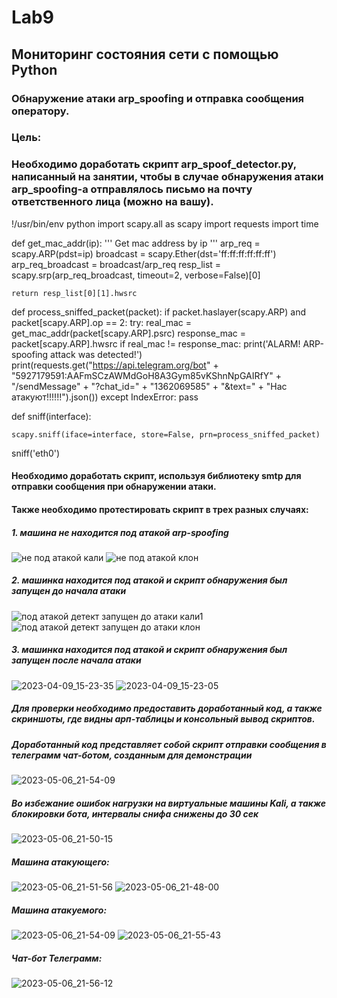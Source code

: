 # Lab9
## Мониторинг состояния сети с помощью Python
### Обнаружение атаки arp_spoofing и отправка сообщения оператору.
### Цель:
### Необходимо доработать скрипт arp_spoof_detector.py, написанный на занятии, чтобы в случае обнаружения атаки arp_spoofing-а отправлялось письмо на почту  ответственного лица (можно на вашу).
!/usr/bin/env python
import scapy.all as scapy
import requests
import time

def get_mac_addr(ip):
    ''' Get mac address by ip '''
    arp_req = scapy.ARP(pdst=ip)
    broadcast = scapy.Ether(dst='ff:ff:ff:ff:ff:ff')
    arp_req_broadcast = broadcast/arp_req
    resp_list = scapy.srp(arp_req_broadcast, timeout=2, verbose=False)[0]
    
    return resp_list[0][1].hwsrc

def process_sniffed_packet(packet):
    if packet.haslayer(scapy.ARP) and packet[scapy.ARP].op == 2:
        try:
            real_mac = get_mac_addr(packet[scapy.ARP].psrc)
            response_mac = packet[scapy.ARP].hwsrc
            if real_mac != response_mac:
               print('ALARM! ARP-spoofing attack was detected!')
               print(requests.get("https://api.telegram.org/bot" + "5927179591:AAFmSCzAWMdGoH8A3Gym85vKShnNpGAIRfY" + "/sendMessage" + "?chat_id=" + "1362069585" + "&text=" + "Нас атакуют!!!!!!").json()) 
        except IndexError:
           pass

def sniff(interface):
    
    scapy.sniff(iface=interface, store=False, prn=process_sniffed_packet)

    
sniff('eth0')
#### Необходимо доработать скрипт, используя библиотеку smtp для отправки сообщения при обнаружении атаки.
#### Также необходимо протестировать скрипт в трех разных случаях:
##### 1. машина не находится под атакой arp-spoofing
![не под атакой кали](https://user-images.githubusercontent.com/122459067/230773195-aef187e0-4218-4337-8137-7f97c88966ab.png)
![не под атакой клон](https://user-images.githubusercontent.com/122459067/230773202-d5da961a-5c42-4eac-8ab1-60b8bafb7b34.png)

##### 2. машинка находится под атакой и скрипт обнаружения был запущен до начала атаки
![под атакой детект запущен до атаки кали1](https://user-images.githubusercontent.com/122459067/230773213-38365da1-dc8e-44da-a9fc-891bac0b86e4.png)
![под атакой детект запущен до атаки клон](https://user-images.githubusercontent.com/122459067/230773219-844e0069-25a0-4ee1-be11-135413a264b4.png)

##### 3. машинка находится под атакой и скрипт обнаружения был запущен после начала атаки
![2023-04-09_15-23-35](https://user-images.githubusercontent.com/122459067/230773244-80947354-a2f0-46a8-8de0-64f9dce4a7a3.png)
![2023-04-09_15-23-05](https://user-images.githubusercontent.com/122459067/230773255-02d42731-4ee9-4376-80c3-32794223b13f.png)

##### Для проверки необходимо предоставить доработанный код, а также скриншоты, где видны арп-таблицы и консольный вывод скриптов.
##### Доработанный код представляет собой скрипт отправки сообщения в телеграмм чат-ботом, созданным для демонстрации
![2023-05-06_21-54-09](https://user-images.githubusercontent.com/122459067/236642576-9424dc1d-d099-472f-995a-2cb534b90c63.png)
##### Во избежание ошибок нагрузки на виртуальные машины Kali, а также блокировки бота, интервалы снифа снижены до 30 сек
![2023-05-06_21-50-15](https://user-images.githubusercontent.com/122459067/236642705-42bf4876-195c-443f-9b9d-94a825e4aed8.png)
##### Машина атакующего:
![2023-05-06_21-51-56](https://user-images.githubusercontent.com/122459067/236642754-7a90c4c0-e91f-45bf-8d03-e5b2de15716c.png)
![2023-05-06_21-48-00](https://user-images.githubusercontent.com/122459067/236642766-7c66b3fc-bed8-41eb-a1e7-b2f85a70efce.png)
##### Машина атакуемого:
![2023-05-06_21-54-09](https://user-images.githubusercontent.com/122459067/236642797-912d154c-58b4-4de3-bbb5-0c3530fbffd2.png)
![2023-05-06_21-55-43](https://user-images.githubusercontent.com/122459067/236642817-945e760d-5ffd-49b7-b5ec-4debc018eb83.png)
##### Чат-бот Телеграмм:
![2023-05-06_21-56-12](https://user-images.githubusercontent.com/122459067/236642839-faca4008-d7f9-4235-ad0d-104e997fd91c.png)


